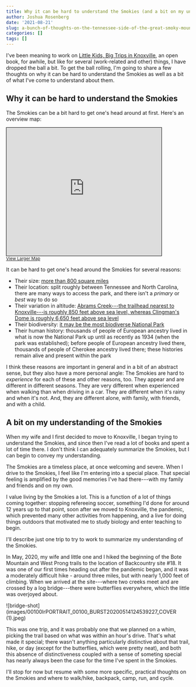 ```yaml
---
title: Why it can be hard to understand the Smokies (and a bit on my understanding of them)
author: Joshua Rosenberg
date: '2021-08-21'
slug: a-bunch-of-thoughts-on-the-tennessee-side-of-the-great-smoky-mountains-national-park
categories: []
tags: []
---
```


I've been meaning to work on [Little Kids, Big Trips in Knoxville](https://github.com/jrosen48/little-kids-big-trips), an open book, for awhile, but like for several (work-related and other) things, I have dropped the ball a bit. To get the ball rolling, I'm going to share a few thoughts on why it can be hard to understand the Smokies as well as a bit of what I've come to understand about them. 

## Why it can be hard to understand the Smokies

The Smokies can be a bit hard to get one's head around at first. Here's an overview map:

<iframe width="425" height="350" frameborder="0" scrolling="no" marginheight="0" marginwidth="0" src="https://www.openstreetmap.org/export/embed.html?bbox=-86.84836383908988%2C33.52345977671556%2C-81.14645954221487%2C37.81014499040765&amp;layer=mapnik" style="border: 1px solid black"></iframe><br/><small><a href="https://www.openstreetmap.org/#map=8/35.696/-83.997">View Larger Map</a></small>

It can be hard to get one's head around the Smokies for several reasons:

- Their size: [more than 800 square miles](https://www.nps.gov/grsm/learn/nature/index.htm)
- Their location: split roughly between Tennessee and North Carolina, there are many ways to access the park, and there isn't a _primary_ or _best_ way to do so
- Their variation in altitude: [Abrams Creek---the trailhead nearest to Knoxville---is roughly 850 feet above sea level, whereas Clingman's Dome is roughly 6,650 feet above sea level](https://www.nps.gov/grsm/learn/nature/mountains.htm)
- Their biodiversity: [it may be the most biodiverse National Park](https://www.nps.gov/grsm/learn/nature/index.htm)
- Their human history: thousands of people of European ancestry lived in what is now the National Park up until as recently as 1934 (when the park was established); before people of European ancestry lived there, thousands of people of Cherokee ancestry lived there; these histories remain alive and present within the park

I think these reasons are important in general and in a bit of an abstract sense, but they also have a more personal angle: The Smokies are hard to _experience_ for each of these and other reasons, too. They appear and are different in different seasons. They are very different when experienced when walking than when driving in a car. They are different when it's rainy and when it's not. And, they are different alone, with family, with friends, and with a child. 

## A bit on my understanding of the Smokies

When my wife and I first decided to move to Knoxville, I began trying to understand the Smokies, and since then I've read a lot of books and spent a lot of time there. I don't think I can adequately summarize the Smokies, but I can begin to convey my understanding. 

The Smokies are a timeless place, at once welcoming and severe. When I drive to the Smokies, I feel like I'm entering into a special place. That special feeling is amplified by the good memories I've had there---with my family and friends and on my own. 

I value living by the Smokies a lot. This is a function of a lot of things coming together: stopping refereeing soccer, something I'd done for around 12 years up to that point, soon after we moved to Knoxville, the pandemic, which prevented many other activities from happening, and a live for doing things outdoors that motivated me to study biology and enter teaching to begin. 

I'll describe just one trip to try to work to summarize my understanding of the Smokies.

In May, 2020, my wife and little one and I hiked the beginning of the Bote Mountain and West Prong trails to the location of Backcountry site #18. It was one of our first times heading out after the pandemic began, and it was a moderately difficult hike - around three miles, but with nearly 1,000 feet of climbing. When we arrived at the site---where two creeks meet and are crossed by a log bridge---there were butterflies everywhere, which the little was overjoyed about.

![bridge-shot](images/00100lrPORTRAIT_00100_BURST20200514124539227_COVER (1).jpeg)

This was one trip, and it was probably one that we planned on a whim, picking the trail based on what was within an hour's drive. That's what made it special; there wasn't anything particularly distinctive about that trail, hike, or day (except for the butterflies, which were pretty neat), and both this absence of distinctiveness coupled with a sense of someting special has nearly always been the case for the time I've spent in the Smokies.

I'll stop for now but resume with some more specific, practical thoughts on the Smokies and where to walk/hike, backpack, camp, run, and cycle.